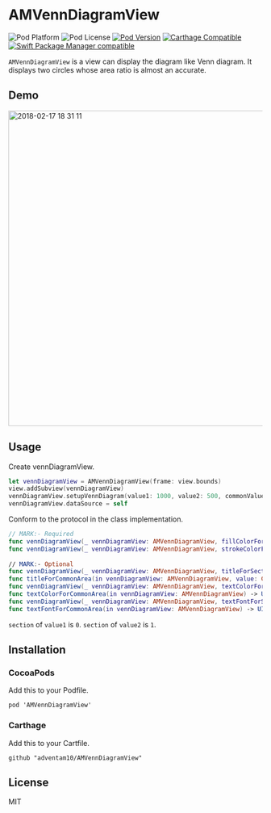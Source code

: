 # AMVennDiagramView

![Pod Platform](https://img.shields.io/cocoapods/p/AMVennDiagramView.svg?style=flat)
![Pod License](https://img.shields.io/cocoapods/l/AMVennDiagramView.svg?style=flat)
[![Pod Version](https://img.shields.io/cocoapods/v/AMVennDiagramView.svg?style=flat)](http://cocoapods.org/pods/AMVennDiagramView)
[![Carthage Compatible](https://img.shields.io/badge/Carthage-compatible-4BC51D.svg?style=flat)](https://github.com/Carthage/Carthage)
[![Swift Package Manager compatible](https://img.shields.io/badge/Swift%20Package%20Manager-compatible-brightgreen.svg)](https://github.com/apple/swift-package-manager)

`AMVennDiagramView` is a view can display the diagram like Venn diagram. It displays two circles whose area ratio is almost an accurate.

## Demo

<img width="625" alt="2018-02-17 18 31 11" src="https://user-images.githubusercontent.com/34936885/36340126-8ab246d8-1419-11e8-9889-82ba9661ab5a.png">


## Usage

Create vennDiagramView.

```swift
let vennDiagramView = AMVennDiagramView(frame: view.bounds)
view.addSubview(vennDiagramView)
vennDiagramView.setupVennDiagram(value1: 1000, value2: 500, commonValue: 200)
vennDiagramView.dataSource = self
```

Conform to the protocol in the class implementation.

```swift
// MARK:- Required
func vennDiagramView(_ vennDiagramView: AMVennDiagramView, fillColorForSection section: Int) -> UIColor
func vennDiagramView(_ vennDiagramView: AMVennDiagramView, strokeColorForSection section: Int) -> UIColor
    
// MARK:- Optional
func vennDiagramView(_ vennDiagramView: AMVennDiagramView, titleForSection section: Int, value: CGFloat) -> String  // default is empty
func titleForCommonArea(in vennDiagramView: AMVennDiagramView, value: CGFloat) -> String // default is empty
func vennDiagramView(_ vennDiagramView: AMVennDiagramView, textColorForSection section: Int) -> UIColor // default is black
func textColorForCommonArea(in vennDiagramView: AMVennDiagramView) -> UIColor // default is black
func vennDiagramView(_ vennDiagramView: AMVennDiagramView, textFontForSection section: Int) -> UIFont // default is System 17.0
func textFontForCommonArea(in vennDiagramView: AMVennDiagramView) -> UIFont // default is System 17.0
```

`section` of `value1` is `0`. `section` of `value2` is `1`.

## Installation

### CocoaPods

Add this to your Podfile.

```ogdl
pod 'AMVennDiagramView'
```

### Carthage

Add this to your Cartfile.

```ogdl
github "adventam10/AMVennDiagramView"
```

## License

MIT
